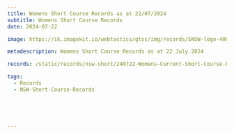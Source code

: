 ```yaml
---
title: Womens Short Course Records as at 22/07/2024
subtitle: Womens Short Course Records
date: 2024-07-22

image: https://ik.imagekit.io/webtactics/gtsc/img/records/SNSW-logo-400x600-new.jpg

metadescription: Womens Short Course Records as at 22 July 2024

records: /static/records/nsw-short/240722-Womens-Current-Short-Course-Records-at-22072024.pdf

tags:
  - Records
  - NSW-Short-Course-Records





---
```





